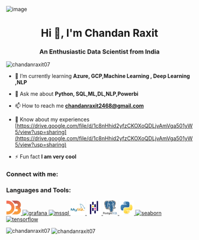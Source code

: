 ![image](https://user-images.githubusercontent.com/98047808/208728356-862ceca8-5b1c-4e20-8c64-f629d7eb5683.png)


<h1 align="center">Hi 👋, I'm Chandan Raxit</h1>
<h3 align="center">An Enthusiastic Data Scientist from India</h3>



<p align="left"> <img src="https://komarev.com/ghpvc/?username=chandanraxit07&label=Profile%20views&color=0e75b6&style=flat" alt="chandanraxit07" /> </p>

- 🌱 I’m currently learning **Azure, GCP,Machine Learning , Deep Learning ,NLP**

- 💬 Ask me about **Python, SQL,ML,DL,NLP,Powerbi**

- 📫 How to reach me **chandanraxit2468@gmail.com**

- 📄 Know about my experiences [https://drive.google.com/file/d/1c8nHhid2yfzCKOXoQDLjvAmVga501yW5/view?usp=sharing](https://drive.google.com/file/d/1c8nHhid2yfzCKOXoQDLjvAmVga501yW5/view?usp=sharing)

- ⚡ Fun fact **I am very cool**

<h3 align="left">Connect with me:</h3>
<p align="left">
</p>

<h3 align="left">Languages and Tools:</h3>
<p align="left"> <a href="https://d3js.org/" target="_blank" rel="noreferrer"> <img src="https://raw.githubusercontent.com/devicons/devicon/master/icons/d3js/d3js-original.svg" alt="d3js" width="40" height="40"/> </a> <a href="https://grafana.com" target="_blank" rel="noreferrer"> <img src="https://www.vectorlogo.zone/logos/grafana/grafana-icon.svg" alt="grafana" width="40" height="40"/> </a> <a href="https://www.microsoft.com/en-us/sql-server" target="_blank" rel="noreferrer"> <img src="https://www.svgrepo.com/show/303229/microsoft-sql-server-logo.svg" alt="mssql" width="40" height="40"/> </a> <a href="https://www.mysql.com/" target="_blank" rel="noreferrer"> <img src="https://raw.githubusercontent.com/devicons/devicon/master/icons/mysql/mysql-original-wordmark.svg" alt="mysql" width="40" height="40"/> </a> <a href="https://pandas.pydata.org/" target="_blank" rel="noreferrer"> <img src="https://raw.githubusercontent.com/devicons/devicon/2ae2a900d2f041da66e950e4d48052658d850630/icons/pandas/pandas-original.svg" alt="pandas" width="40" height="40"/> </a> <a href="https://www.postgresql.org" target="_blank" rel="noreferrer"> <img src="https://raw.githubusercontent.com/devicons/devicon/master/icons/postgresql/postgresql-original-wordmark.svg" alt="postgresql" width="40" height="40"/> </a> <a href="https://www.python.org" target="_blank" rel="noreferrer"> <img src="https://raw.githubusercontent.com/devicons/devicon/master/icons/python/python-original.svg" alt="python" width="40" height="40"/> </a> <a href="https://seaborn.pydata.org/" target="_blank" rel="noreferrer"> <img src="https://seaborn.pydata.org/_images/logo-mark-lightbg.svg" alt="seaborn" width="40" height="40"/> </a> <a href="https://www.tensorflow.org" target="_blank" rel="noreferrer"> <img src="https://www.vectorlogo.zone/logos/tensorflow/tensorflow-icon.svg" alt="tensorflow" width="40" height="40"/> </a> </p>

<p><img align="left" src="https://github-readme-stats.vercel.app/api/top-langs?username=chandanraxit07&show_icons=true&locale=en&layout=compact" alt="chandanraxit07" /></p>

<p>&nbsp;<img align="center" src="https://github-readme-stats.vercel.app/api?username=chandanraxit07&show_icons=true&locale=en" alt="chandanraxit07" /></p>
